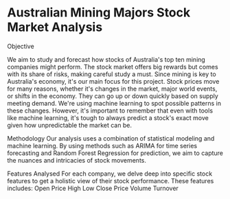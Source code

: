 # Australian Mining Majors Stock Market Analysis

Objective

We aim to study and forecast how stocks of Australia's top ten mining companies might perform. The stock market offers big rewards but comes with its share of risks, making careful study a must. Since mining is key to Australia's economy, it's our main focus for this project.
Stock prices move for many reasons, whether it's changes in the market, major world events, or shifts in the economy. They can go up or down quickly based on supply meeting demand. We're using machine learning to spot possible patterns in these changes. However, it's important to remember that even with tools like machine learning, it's tough to always predict a stock's exact move given how unpredictable the market can be.


Methodology
Our analysis uses a combination of statistical modeling and machine learning. By using methods such as ARIMA for time series forecasting and Random Forest Regression for prediction, we aim to capture the nuances and intricacies of stock movements.

Features Analysed
For each company, we delve deep into specific stock features to get a holistic view of their stock performance. These features includes: 
Open Price 
High
Low
Close Price 
Volume 
Turnover
